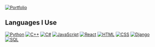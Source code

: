 [![Portfolio](https://cdn-icons-png.flaticon.com/512/3135/3135715.png)](https://ahmedzaki246.github.io/Portfolio-V2.0/) 


## Languages I Use

[![Python](https://img.shields.io/badge/Python-3776AB?style=flat-square&logo=python&logoColor=white)](https://www.python.org/) [![C++](https://img.shields.io/badge/C%2B%2B-00599C?style=flat-square&logo=c%2B%2B&logoColor=white)](https://en.cppreference.com/w/) [![C#](https://img.shields.io/badge/C%23-239120?style=flat-square&logo=c-sharp&logoColor=white)](https://learn.microsoft.com/en-us/dotnet/csharp/) [![JavaScript](https://img.shields.io/badge/JavaScript-F7DF1E?style=flat-square&logo=javascript&logoColor=black)](https://developer.mozilla.org/en-US/docs/Web/JavaScript) [![React](https://img.shields.io/badge/React-61DAFB?style=flat-square&logo=react&logoColor=black)](https://reactjs.org/) [![HTML](https://img.shields.io/badge/HTML-E34F26?style=flat-square&logo=html5&logoColor=white)](https://developer.mozilla.org/en-US/docs/Web/HTML) [![CSS](https://img.shields.io/badge/CSS-1572B6?style=flat-square&logo=css3&logoColor=white)](https://developer.mozilla.org/en-US/docs/Web/CSS) [![Django](https://img.shields.io/badge/Django-092E20?style=flat-square&logo=django&logoColor=white)](https://www.djangoproject.com/) [![SQL](https://img.shields.io/badge/SQL-003B57?style=flat-square&logo=sqlite&logoColor=white)](https://www.sqlite.org/)
<!--Ahmedzaki246/Ahmedzaki246 is a ✨ special ✨ repository because its `README.md` (this file) appears on your GitHub profile.
You can click the Preview link to take a look at your changes.
--->
